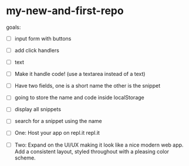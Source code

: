 # my-new-and-first-repo

goals:
  - [ ] input form with buttons
  - [ ] add click handlers
  - [ ] text
  - [ ] Make it handle code! (use a textarea instead of a text)
  - [ ] Have two fields, one is a short name the other is the snippet
  - [ ] going to store the name and code inside localStorage
  - [ ] display all snippets
  - [ ] search for a snippet using the name
  - [ ] One: Host your app on repl.it repl.it
  - [ ] Two: Expand on the UI/UX making it look like a nice modern web app. Add a consistent layout, styled throughout with a pleasing              color scheme.

